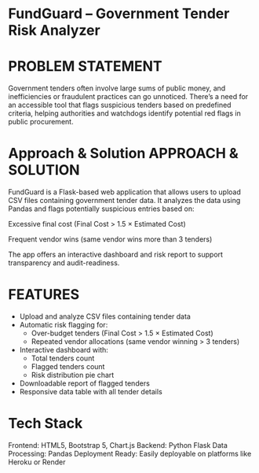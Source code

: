 # FundGuard – Government Tender Risk Analyzer
# PROBLEM STATEMENT
Government tenders often involve large sums of public money, and inefficiencies or fraudulent practices can go unnoticed. There’s a need for an accessible tool that flags suspicious tenders based on predefined criteria, helping authorities and watchdogs identify potential red flags in public procurement.

# Approach & Solution APPROACH & SOLUTION
FundGuard is a Flask-based web application that allows users to upload CSV files containing government tender data. It analyzes the data using Pandas and flags potentially suspicious entries based on:

Excessive final cost (Final Cost > 1.5 × Estimated Cost)

Frequent vendor wins (same vendor wins more than 3 tenders)

The app offers an interactive dashboard and risk report to support transparency and audit-readiness.

#  FEATURES 
  - Upload and analyze CSV files containing tender data
- Automatic risk flagging for:
  - Over-budget tenders (Final Cost > 1.5 × Estimated Cost)
  - Repeated vendor allocations (same vendor winning > 3 tenders)
- Interactive dashboard with:
  - Total tenders count
  - Flagged tenders count
  - Risk distribution pie chart
- Downloadable report of flagged tenders
- Responsive data table with all tender details
  
 # Tech Stack
  Frontend: HTML5, Bootstrap 5, Chart.js
  Backend: Python Flask
  Data Processing: Pandas
  Deployment Ready: Easily deployable on platforms like Heroku or Render

